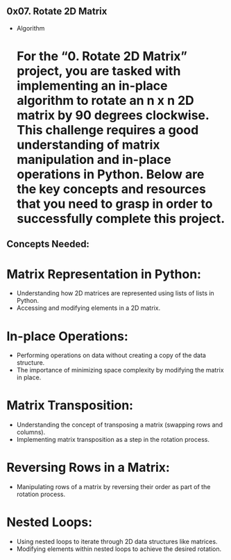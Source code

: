 ## 0x07. Rotate 2D Matrix
* Algorithm

  # For the “0. Rotate 2D Matrix” project, you are tasked with implementing an in-place algorithm to rotate an n x n 2D matrix by 90 degrees clockwise. This challenge requires a good understanding of matrix manipulation and in-place operations in Python. Below are the key concepts and resources that you need to grasp in order to successfully complete this project.

## Concepts Needed:
# Matrix Representation in Python:

* Understanding how 2D matrices are represented using lists of lists in Python.
* Accessing and modifying elements in a 2D matrix.
# In-place Operations:

* Performing operations on data without creating a copy of the data structure.
* The importance of minimizing space complexity by modifying the matrix in place.
# Matrix Transposition:

* Understanding the concept of transposing a matrix (swapping rows and columns).
* Implementing matrix transposition as a step in the rotation process.
# Reversing Rows in a Matrix:

* Manipulating rows of a matrix by reversing their order as part of the rotation process.
# Nested Loops:

* Using nested loops to iterate through 2D data structures like matrices.
* Modifying elements within nested loops to achieve the desired rotation.